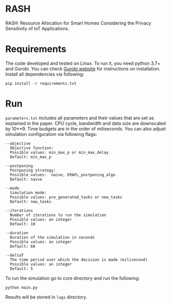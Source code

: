 # RASH

RASH: Resource Allocation for Smart Homes Considering the Privacy Sensitivity of IoT Applications.


# Requirements
The code developed and tested on Linux. To run it, you need python 3.7+ and Gurobi.
You can check [Gurobi website](https://support.gurobi.com/hc/en-us/articles/360044290292-How-do-I-install-Gurobi-for-Python) for instructions on installation. Install all dependencies via following:
```
pip install -r requirements.txt
```

# Run 
```parameters.txt``` includes all parameters and their values that are set as explained in the paper. CPU cycle, bandwidth and data size are downscaled by 10**9. Time budgets are in the order of miliseconds. You can also adjust simulation configuration via following flags:

```
--objective
  Objective function:
  Possible values: min_max_p or min_max_delay
  Default: min_max_p

--postponing
  Postponing strategy:
  Possible values:  naive, ERAFL_postponing_algo    
  Default: naive

--mode
  Simulation mode:
  Possible values: pre_generated_tasks or new_tasks
  Default: new_tasks

--iterations
  Number of iterations to run the simulation
  Possible values: an integer
  Default: 10
  
--duration
  Duration of the simulation in seconds
  Possible values: an integer
  Default: 60
  
--deltaT
  The time period over which the decision is made (milisecond)
  Possible values: an integer
  Default: 5
```

To run the simulation go to core directory and run the following:
```
python main.py
```

Results will be stored in ```logs``` directory.